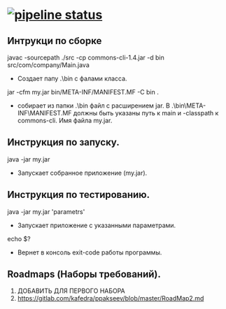 
[![pipeline status](https://gitlab.com/kafedra/ppakseev/badges/master/pipeline.svg)](https://gitlab.com/kafedra/ppakseev/commits/master)
=============
Интрукци по сборке
-------------
javac -sourcepath ./src -cp commons-cli-1.4.jar -d bin src/com/company/Main.java
- Создает папу .\bin с фалами класса. 

jar -cfm my.jar bin/META-INF/MANIFEST.MF -C bin .
- собирает из папки .\bin файл с расширением jar. В .\bin\META-INF\MANIFEST.MF должны быть указаны путь к main и
    -classpath к commons-cli. Имя файла my.jar.

Инструкция по запуску.
-------------
java -jar my.jar
- Запускает собранное приложение (my.jar).

Инструкция по тестированию.
-------------
java -jar my.jar 'parametrs'
- Запускает приложение с указанными параметрами. 

echo $?
- Вернет в консоль exit-code работы программы.

Roadmaps (Наборы требований).
-------------
1. ДОБАВИТЬ ДЛЯ ПЕРВОГО НАБОРА
2. https://gitlab.com/kafedra/ppakseev/blob/master/RoadMap2.md